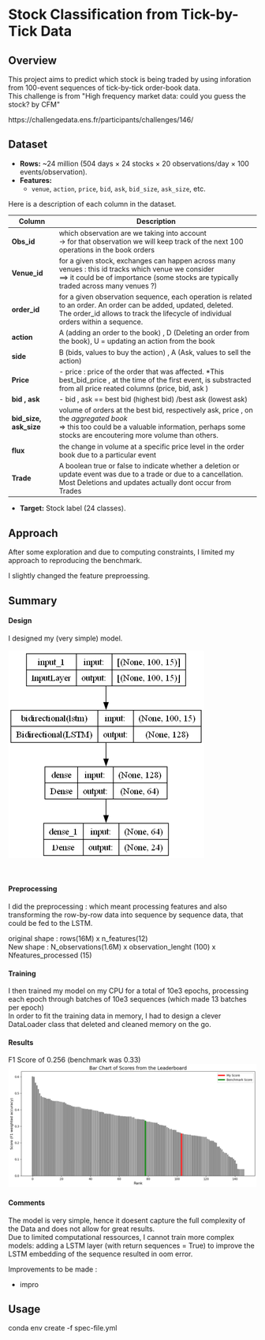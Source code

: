 # Stock Classification from Tick-by-Tick Data

## Overview
This project aims to predict which stock is being traded by using inforation from  100-event sequences of tick-by-tick order-book data.  <br>
This challenge is from "High frequency market data: could you guess the stock? by CFM"
<br>

<link> https://challengedata.ens.fr/participants/challenges/146/


## Dataset
- **Rows:** ~24 million (504 days × 24 stocks × 20 observations/day × 100 events/observation).
- **Features:**
  - `venue`, `action`, `price`, `bid`, `ask`, `bid_size`, `ask_size`, etc. 

Here is a description of each column in the dataset. <br>

| Column | Description |
| ------ | ------------ |
| **Obs_id** | which observation are we taking into account <br>-> for that observation we will keep track of the next 100 operations in the book orders |
| **Venue_id** | for a given stock, exchanges can happen across many venues :  this id tracks which venue we consider <br> ==> it could be of importance (some stocks are typically traded across many venues ?) |
| **order_id** | for a given observation sequence, each operation is related to an order. An order can be added, updated, deleted. <br>The order_id allows to track the lifecycle of individual orders within a sequence.   |
| **action** |  A (adding an order to the book) , D (Deleting an order from the book), U = updating an action from the book |
| **side** | B (bids, values to buy the action) , A (Ask, values to sell the action) 
| **Price** | - price : price of the order that was affected. *This best_bid_price , at the time of the first event, is substracted from all price reated columns (price, bid, ask  ) |
| **bid , ask** |- bid , ask == best bid (highest bid) /best ask (lowest ask)   |
| **bid_size, ask_size** |  volume of orders at the best bid, respectively ask, price  , on the *aggregated book* <br> => this too could be a valuable information, perhaps some stocks are encoutering more volume than others.  |
|**flux** | the change in volume at a specific price level in the order book due to a particular event |
|**Trade**|A boolean true or false to indicate whether a deletion or update event was due to a trade or due to a cancellation. <br> Most Deletions and updates actually dont occur from Trades

- **Target:** Stock label (24 classes).


## Approach
After some exploration and due to computing constraints, I limited my approach to reproducing the benchmark. 

I slightly changed the feature preproessing.

## Summary 
#### Design
I designed my (very simple) model. <br> <br>
![Model](Data/model.png)

<br>

#### Preprocessing 
I did the preprocessing : which meant processing features and also transforming the row-by-row data into sequence by sequence data, that could be fed to the LSTM. <br> 

original shape : rows(16M) x n_features(12) 
<br>
New shape : N_observations(1.6M) x observation_lenght (100) x Nfeatures_processed (15)

#### Training 
I then trained my model on my CPU for a total of 10e3 epochs, processing each epoch through batches of 10e3 sequences (which made 13 batches per epoch) 
<br>
In order to fit the training data in memory, I had to design a clever DataLoader class that deleted and cleaned memory on the go.
<br> 
#### Results 
F1 Score of 0.256 (benchmark was 0.33)
<br>
![Leaderboard](Data/Leaderboard.png)

#### Comments
The model is very simple, hence it doesent capture the full complexity of the Data and does not allow for great results.
<br>
Due to limited computational ressources, I cannot train more complex models: adding a LSTM layer (with return sequences = True) to improve the LSTM embedding of the sequence resulted in oom error.

Improvements to be made :
- impro

## Usage
conda env create -f spec-file.yml


